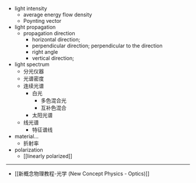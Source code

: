 - light intensity
    - average energy flow density
    - Poynting vector
- light propagation
    - propagation direction
        - horizontal direction;
        - perpendicular direction; perpendicular to the direction
        - right angle
        - vertical direction;
- light spectrum
    - 分光仪器
    - 光谱密度
    - 连续光谱
        - 白光
            - 多色混合光
            - 互补色混合
        - 太阳光谱
    - 线光谱
        - 特征谱线
- material...
    - 折射率
- polarization
    - [[linearly polarized]]
- ---
- [[新概念物理教程-光学 (New Concept Physics - Optics)]]
